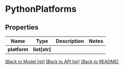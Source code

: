 # PythonPlatforms

## Properties
Name | Type | Description | Notes
------------ | ------------- | ------------- | -------------
**platform** | **list[str]** |  |

[[Back to Model list]](../README.md#documentation-for-models) [[Back to API list]](../README.md#documentation-for-api-endpoints) [[Back to README]](../README.md)

